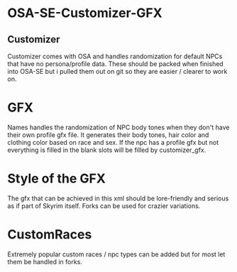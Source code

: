 # OSA-SE-Customizer-GFX

## Customizer
Customizer comes with OSA and handles randomization for default NPCs that have no persona/profile data. 
These should be packed when finished into OSA-SE but i pulled them out on git so they are easier / clearer to work on. 

# GFX

Names handles the randomization of NPC body tones when they don't have their own profile gfx file.
It generates their body tones, hair color and clothing color based on race and sex.
If the npc has a profile gfx but not everything is filled in the blank slots will be filled by customizer_gfx.

# Style of the GFX

The gfx that can be achieved in this xml should be lore-friendly and serious as if part of Skyrim itself. Forks can be used for crazier variations.

# CustomRaces

Extremely popular custom races / npc types can be added but for most let them be handled in forks.
